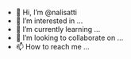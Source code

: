 - 👋 Hi, I’m @nalisatti
- 👀 I’m interested in ...
- 🌱 I’m currently learning ...
- 💞️ I’m looking to collaborate on ...
- 📫 How to reach me ...

<!---
nalisatti/nalisatti is a ✨ special ✨ repository because its `README.md` (this file) appears on your GitHub profile.
You can click the Preview link to take a look at your changes.
--->
